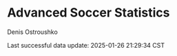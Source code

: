 # Advanced Soccer Statistics
Denis Ostroushko

<!-- gfm -->

Last successful data update: 2025-01-26 21:29:34 CST
